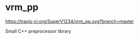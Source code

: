 # vrm_pp

https://travis-ci.org/SuperV1234/vrm_pp.svg?branch=master

Small C++ preprocessor library
